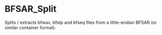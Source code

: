 # BFSAR_Split
Splits / extracts bfwav, bfstp and bfseq files from a little-endian BFSAR (or similar container format).
